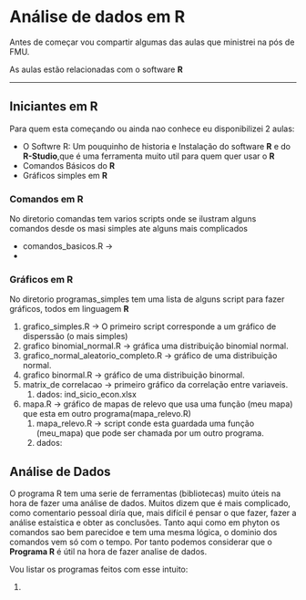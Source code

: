 # Análise de dados em R
 
Antes de começar vou compartir algumas das aulas que ministrei na pós de FMU.

As aulas estão relacionadas com o software **R**

---

## Iniciantes em R

Para quem esta começando ou ainda nao conhece eu disponibilizei 2 aulas:

* O Softwre R: Um pouquinho de historia e Instalação do software **R** e do **R-Studio**,que é uma ferramenta muito util para quem quer usar o **R**   
* Comandos Básicos do **R**
* Gráficos simples em **R**

### Comandos em R

No diretorio comandas tem varios scripts onde se ilustram alguns comandos desde os masi simples ate alguns mais complicados

* comandos_basicos.R ->
* 

### Gráficos em R

No diretorio programas_simples tem uma lista de alguns script para fazer gráficos, todos em linguagem **R**

1. grafico_simples.R -> O primeiro script corresponde a um gráfico de disperssão (o mais simples)
5. grafico binomial_normal.R -> gráfica uma distribuição binomial normal.
6. grafico_normal_aleatorio_completo.R -> gráfico de uma distribuição normal.
7. grafico binormal.R -> gráfico de uma distribuição binormal.
8. matrix_de correlacao -> primeiro gráfico da correlação entre variaveis.
    1. dados: ind_sicio_econ.xlsx
10. mapa.R  -> gráfico de mapas de relevo que usa uma função (meu mapa) que esta em outro programa(mapa_relevo.R)
    1. mapa_relevo.R -> script conde esta guardada uma função (meu_mapa) que pode ser chamada por um outro programa.
    2. dados: 

## Análise de Dados

O programa R tem uma serie de ferramentas (bibliotecas) muito úteis na hora de fazer uma análise de dados. Muitos dizem que é mais complicado, como comentario pessoal diría que, mais difícil é pensar o que fazer, fazer a análise estaística e obter as conclusões. Tanto aqui como em phyton os comandos sao bem parecidoe e tem uma mesma lógica, o dominio dos comandos vem só com o tempo. Por tanto podemos considerar que o **Programa R** é útil na hora de fazer analise de dados.

Vou listar os programas feitos com esse intuito:

1.
